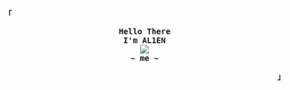 <p align="left"><strong><samp>「</samp></strong></p>
  <p align="center">
    <samp>
      <b>
        Hello There
      <br>
        I'm AL1EN
      </b>
      <br>
        <image src="https://readme-typing-svg.herokuapp.com?font=JetBrainsMono+Nerd+Font&size=14&pause=1000&color=7A95C9&center=true&width=435&lines=Make+it+simple">
      <br>
      <b>
         ~ me ~
      </b>    </samp>
  </p>
<p align="right"><strong><samp>」</samp></strong></p>
<br>
<!-- contribution snake -->

